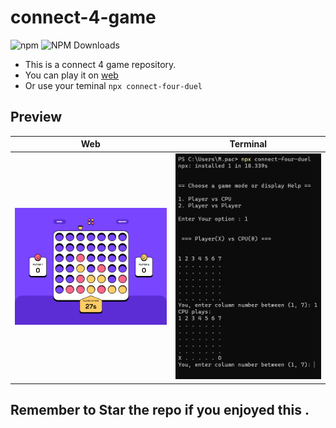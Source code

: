 # connect-4-game

![npm](https://img.shields.io/npm/v/connect-four-duel.svg?style=flat-square)
![NPM Downloads](https://img.shields.io/npm/dw/connect-four-duel?style=flat-square)
<br>

- This is a connect 4 game repository.
- You can play it on [web](https://at-connect-4-game.vercel.app)
- Or use your teminal ``npx connect-four-duel``

## Preview
| Web | Terminal |
|---------------------|---------------------|
| <img src="./web-preview.png" alt="Web Preview" /> | <img src="./terminal-preview.png" alt="Terminal Preview" /> |

## Remember to Star the repo if you enjoyed this .
